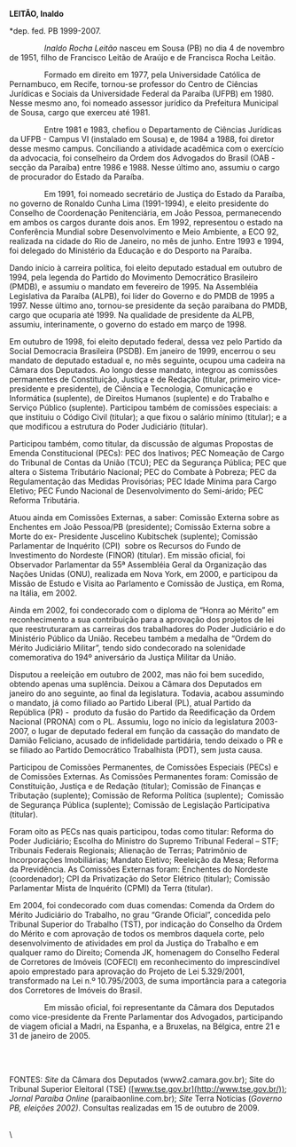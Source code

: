 **LEITÃO, Inaldo**

\*dep. fed. PB 1999-2007.

                *Inaldo Rocha Leitão* nasceu em Sousa (PB) no dia 4 de
novembro de 1951, filho de Francisco Leitão de Araújo e de Francisca
Rocha Leitão.

                Formado em direito em 1977, pela Universidade Católica
de Pernambuco, em Recife, tornou-se professor do Centro de Ciências
Jurídicas e Sociais da Universidade Federal da Paraíba (UFPB) em 1980.
Nesse mesmo ano, foi nomeado assessor jurídico da Prefeitura Municipal
de Sousa, cargo que exerceu até 1981.

                Entre 1981 e 1983, chefiou o Departamento de Ciências
Jurídicas da UFPB - Campus VI (instalado em Sousa) e, de 1984 a 1988,
foi diretor desse mesmo campus. Conciliando a atividade acadêmica com o
exercício da advocacia, foi conselheiro da Ordem dos Advogados do Brasil
(OAB - secção da Paraíba) entre 1986 e 1988. Nesse último ano, assumiu o
cargo de procurador do Estado da Paraíba.

                Em 1991, foi nomeado secretário de Justiça do Estado da
Paraíba, no governo de Ronaldo Cunha Lima (1991-1994), e eleito
presidente do Conselho de Coordenação Penitenciária, em João Pessoa,
permanecendo em ambos os cargos durante dois anos. Em 1992, representou
o estado na Conferência Mundial sobre Desenvolvimento e Meio Ambiente, a
ECO 92, realizada na cidade do Rio de Janeiro, no mês de junho. Entre
1993 e 1994, foi delegado do Ministério da Educação e do Desporto na
Paraíba.

Dando início à carreira política, foi eleito deputado estadual em
outubro de 1994, pela legenda do Partido do Movimento Democrático
Brasileiro (PMDB), e assumiu o mandato em fevereiro de 1995. Na
Assembléia Legislativa da Paraíba (ALPB), foi líder do Governo e do PMDB
de 1995 a 1997. Nesse último ano, tornou-se presidente da seção
paraibana do PMDB, cargo que ocuparia até 1999. Na qualidade de
presidente da ALPB, assumiu, interinamente, o governo do estado em março
de 1998.

Em outubro de 1998, foi eleito deputado federal, dessa vez pelo Partido
da Social Democracia Brasileira (PSDB). Em janeiro de 1999, encerrou o
seu mandato de deputado estadual e, no mês seguinte, ocupou uma cadeira
na Câmara dos Deputados. Ao longo desse mandato, integrou as comissões
permanentes de Constituição, Justiça e de Redação (titular, primeiro
vice-presidente e presidente), de Ciência e Tecnologia, Comunicação e
Informática (suplente), de Direitos Humanos (suplente) e do Trabalho e
Serviço Público (suplente). Participou também de comissões especiais: a
que instituiu o Código Civil (titular); a que fixou o salário mínimo
(titular); e a que modificou a estrutura do Poder Judiciário (titular).

Participou também, como titular, da discussão de algumas Propostas de
Emenda Constitucional (PECs): PEC dos Inativos; PEC Nomeação de Cargo do
Tribunal de Contas da União (TCU); PEC da Segurança Pública; PEC que
altera o Sistema Tributário Nacional; PEC do Combate à Pobreza; PEC da
Regulamentação das Medidas Provisórias; PEC Idade Mínima para Cargo
Eletivo; PEC Fundo Nacional de Desenvolvimento do Semi-árido; PEC
Reforma Tributária.

Atuou ainda em Comissões Externas, a saber: Comissão Externa sobre as
Enchentes em João Pessoa/PB (presidente); Comissão Externa sobre a Morte
do ex- Presidente Juscelino Kubitschek (suplente); Comissão Parlamentar
de Inquérito (CPI)  sobre os Recursos do Fundo de Investimento do
Nordeste (FINOR) (titular). Em missão oficial, foi Observador
Parlamentar da 55ª Assembléia Geral da Organização das Nações Unidas
(ONU), realizada em Nova York, em 2000, e participou da Missão de Estudo
e Visita ao Parlamento e Comissão de Justiça, em Roma, na Itália, em
2002.

Ainda em 2002, foi condecorado com o diploma de “Honra ao Mérito” em
reconhecimento a sua contribuição para a aprovação dos projetos de lei
que reestruturaram as carreiras dos trabalhadores do Poder Judiciário e
do Ministério Público da União. Recebeu também a medalha de “Ordem do
Mérito Judiciário Militar”, tendo sido condecorado na solenidade
comemorativa do 194º aniversário da Justiça Militar da União.

Disputou a reeleição em outubro de 2002, mas não foi bem sucedido,
obtendo apenas uma suplência. Deixou a Câmara dos Deputados em janeiro
do ano seguinte, ao final da legislatura. Todavia, acabou assumindo o
mandato, já como filiado ao Partido Liberal (PL), atual Partido da
República (PR) -  produto da fusão do Partido da Reedificação da Ordem
Nacional (PRONA) com o PL. Assumiu, logo no início da legislatura
2003-2007, o lugar de deputado federal em função da cassação do mandato
de Damião Feliciano, acusado de infidelidade partidária, tendo deixado o
PR e se filiado ao Partido Democrático Trabalhista (PDT), sem justa
causa.

Participou de Comissões Permanentes, de Comissões Especiais (PECs) e de
Comissões Externas. As Comissões Permanentes foram: Comissão de
Constituição, Justiça e de Redação (titular); Comissão de Finanças e
Tributação (suplente); Comissão de Reforma Política (suplente); 
Comissão de Segurança Pública (suplente); Comissão de Legislação
Participativa (titular).

Foram oito as PECs nas quais participou, todas como titular: Reforma do
Poder Judiciário; Escolha do Ministro do Supremo Tribunal Federal – STF;
Tribunais Federais Regionais; Alienação de Terras; Patrimônio de
Incorporações Imobiliárias; Mandato Eletivo; Reeleição da Mesa; Reforma
da Previdência. As Comissões Externas foram: Enchentes do Nordeste
(coordenador); CPI da Privatização do Setor Elétrico (titular); Comissão
Parlamentar Mista de Inquérito (CPMI) da Terra (titular).

Em 2004, foi condecorado com duas comendas: Comenda da Ordem do Mérito
Judiciário do Trabalho, no grau “Grande Oficial”, concedida pelo
Tribunal Superior do Trabalho (TST), por indicação do Conselho da Ordem
do Mérito e com aprovação de todos os membros daquela corte, pelo
desenvolvimento de atividades em prol da Justiça do Trabalho e em
qualquer ramo do Direito; Comenda JK, homenagem do Conselho Federal de
Corretores de Imóveis (COFECI) em reconhecimento do imprescindível apoio
emprestado para aprovação do Projeto de Lei 5.329/2001, transformado na
Lei n.º 10.795/2003, de suma importância para a categoria dos Corretores
de Imóveis do Brasil.

                Em missão oficial, foi representante da Câmara dos
Deputados como vice-presidente da Frente Parlamentar dos Advogados,
participando de viagem oficial a Madri, na Espanha, e a Bruxelas, na
Bélgica, entre 21 e 31 de janeiro de 2005.

 

\
 FONTES: *Site* da Câmara dos Deputados (www2.camara.gov.br); Site do  
Tribunal Superior Eleitoral (TSE)
([www.tse.gov.br](http://www.tse.gov.br/)); *Jornal Paraíba Online*
(paraibaonline.com.br); *Site* Terra Notícias (*Governo PB, eleições
2002)*. Consultas realizadas em 15 de outubro de 2009.

\
 \

 

 

 

 

 
